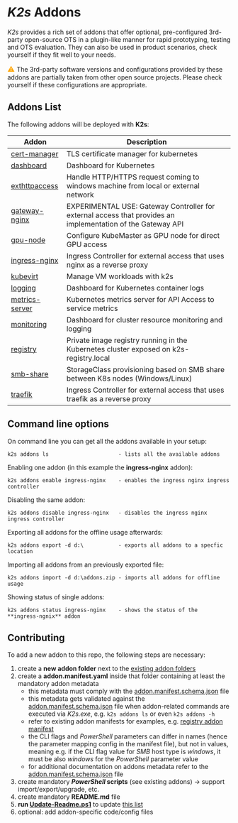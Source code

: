 <!--
SPDX-FileCopyrightText: © 2023 Siemens Healthcare GmbH

SPDX-License-Identifier: MIT
-->

# *K2s* Addons
*K2s* provides a rich set of addons that offer optional, pre-configured 3rd-party open-source OTS in a plugin-like manner for rapid prototyping, testing and OTS evaluation. They can also be used in product scenarios, check yourself if they fit well to your needs.

<span style="color:orange;font-size:medium">**⚠** </span> The 3rd-party software versions and configurations provided by these addons are partially taken from other open source projects. Please check yourself if these configurations are appropriate.

## Addons List
The following addons will be deployed with **K2s**:

<!-- GENERATED! Use the script Update-Readme.ps1 to update the following section -->
<!-- addons-list-start -->
|Addon|Description|
|---|---|
| [cert-manager](./cert-manager/README.md) | TLS certificate manager for kubernetes | 
| [dashboard](./dashboard/README.md) | Dashboard for Kubernetes | 
| [exthttpaccess](./exthttpaccess/README.md) | Handle HTTP/HTTPS request coming to windows machine from local or external network | 
| [gateway-nginx](./gateway-nginx/README.md) | EXPERIMENTAL USE: Gateway Controller for external access that provides an implementation of the Gateway API | 
| [gpu-node](./gpu-node/README.md) | Configure KubeMaster as GPU node for direct GPU access | 
| [ingress-nginx](./ingress-nginx/README.md) | Ingress Controller for external access that uses nginx as a reverse proxy | 
| [kubevirt](./kubevirt/README.md) | Manage VM workloads with k2s | 
| [logging](./logging/README.md) | Dashboard for Kubernetes container logs | 
| [metrics-server](./metrics-server/README.md) | Kubernetes metrics server for API Access to service metrics | 
| [monitoring](./monitoring/README.md) | Dashboard for cluster resource monitoring and logging | 
| [registry](./registry/README.md) | Private image registry running in the Kubernetes cluster exposed on k2s-registry.local | 
| [smb-share](./smb-share/README.md) | StorageClass provisioning based on SMB share between K8s nodes (Windows/Linux) | 
| [traefik](./traefik/README.md) | Ingress Controller for external access that uses traefik as a reverse proxy | 
<!-- addons-list-end -->

## Command line options

On command line you can get all the addons available in your setup:
```
k2s addons ls                      - lists all the available addons
```
Enabling one addon (in this example the **ingress-nginx** addon):
```
k2s addons enable ingress-nginx    - enables the ingress nginx ingress controller
```
Disabling the same addon:
```
k2s addons disable ingress-nginx   - disables the ingress nginx ingress controller
```
Exporting all addons for the offline usage afterwards:
```
k2s addons export -d d:\           - exports all addons to a specfic location 
```
Importing all addons from an previously exported file:
```
k2s addons import -d d:\addons.zip - imports all addons for offline usage 
```
Showing status of single addons:
```
k2s addons status ingress-nginx    - shows the status of the **ingress-ngnix** addon  
```

## Contributing
To add a new addon to this repo, the following steps are necessary:
1. create a **new addon folder** next to the [existing addon folders](./)
2. create a **addon.manifest.yaml** inside that folder containing at least the mandatory addon metadata
   - this metadata must comply with the [addon.manifest.schema.json](addon.manifest.schema.json) file
   - this metadata gets validated against the [addon.manifest.schema.json](addon.manifest.schema.json) file when addon-related commands are executed via *K2s.exe*, e.g. `k2s addons ls` or even `k2s addons -h`
   - refer to existing addon manifests for examples, e.g. [registry addon manifest](./registry/addon.manifest.yaml)
   - the CLI flags and *PowerShell* parameters can differ in names (hence the parameter mapping config in the manifest file), but not in values, meaning e.g. if the CLI flag value for *SMB* host type is *windows*, it must be also *windows* for the *PowerShell* parameter value
   - for additional documentation on addons metadata refer to the [addon.manifest.schema.json](addon.manifest.schema.json) file
3. create mandatory ***PowerShell* scripts** (see existing addons) -> support import/export/upgrade, etc.
4. create mandatory **README.md** file
5. **run [Update-Readme.ps1](./Update-Readme.ps1)** to update [this list](#addons-list)
6. optional: add addon-specific code/config files
